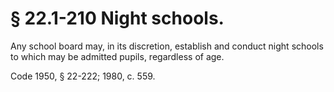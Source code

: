 # § 22.1-210 Night schools.

<p>Any school board may, in its discretion, establish and conduct night schools to which may be admitted pupils, regardless of age.</p><p>Code 1950, § 22-222; 1980, c. 559.</p>
